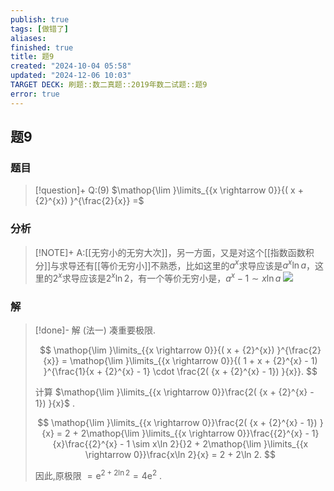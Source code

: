 ```yaml
---
publish: true
tags: [做错了]
aliases: 
finished: true
title: 题9
created: "2024-10-04 05:58"
updated: "2024-12-06 10:03"
TARGET DECK: 刷题::数二真题::2019年数二试题::题9
error: true
---
```

## 题9
### 题目
> [!question]+
> Q:(9) $\mathop{\lim }\limits_{{x \rightarrow 0}}{( x + {2}^{x}) }^{\frac{2}{x}} =$
### 分析
> [!NOTE]+
> A:[[无穷小的无穷大次]]，另一方面，又是对这个[[指数函数积分]]与求导还有[[等价无穷小]]不熟悉，比如这里的$a^{x}$求导应该是$a^{x}\ln a$，这里的$2^{x}$求导应该是$2^{x}\ln 2$，有一个等价无穷小是，$a^{x}-1\sim x\ln a$
> ![](https://img.hwenyi.live/202412061803096.webp)
### 解
> [!done]-
> 解 (法一) 凑重要极限.
> 
> $$
> \mathop{\lim }\limits_{{x \rightarrow 0}}{( x + {2}^{x}) }^{\frac{2}{x}} = \mathop{\lim }\limits_{{x \rightarrow 0}}{( 1 + x + {2}^{x} - 1) }^{\frac{1}{x + {2}^{x} - 1} \cdot \frac{2( {x + {2}^{x} - 1}) }{x}}.
> $$
> 
> 计算 $\mathop{\lim }\limits_{{x \rightarrow 0}}\frac{2( {x + {2}^{x} - 1}) }{x}$ .
> 
> $$
> \mathop{\lim }\limits_{{x \rightarrow 0}}\frac{2( {x + {2}^{x} - 1}) }{x} = 2 + 2\mathop{\lim }\limits_{{x \rightarrow 0}}\frac{{2}^{x} - 1}{x}\frac{{2}^{x} - 1 \sim x\ln 2}{}2 + 2\mathop{\lim }\limits_{{x \rightarrow 0}}\frac{x\ln 2}{x} = 2 + 2\ln 2.
> $$
> 
> 因此,原极限 $= {\mathrm{e}}^{2 + 2\ln 2} = 4{\mathrm{e}}^{2}$ .